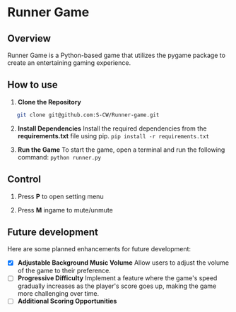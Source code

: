 # Runner Game
## Overview
Runner Game is a Python-based game that utilizes the pygame package to create an entertaining gaming experience.

## How to use
1. **Clone the Repository**
```bash
   git clone git@github.com:S-CW/Runner-game.git
```

2. **Install Dependencies**
    Install the required dependencies from the **requirements.txt** file using pip.
    `
    pip install -r requirements.txt
    `

3. **Run the Game**
    To start the game, open a terminal and run the following command:
    `
        python runner.py 
    `


## Control
1. Press **P** to open setting menu

2. Press **M** ingame to mute/unmute

## Future development
Here are some planned enhancements for future development:

- [x] **Adjustable Background Music Volume**
    Allow users to adjust the volume of the game to their preference.
- [ ] **Progressive Difficulty**
    Implement a feature where the game's speed gradually increases as the player's score goes up, making the game more challenging over time.
- [ ] **Additional Scoring Opportunities**